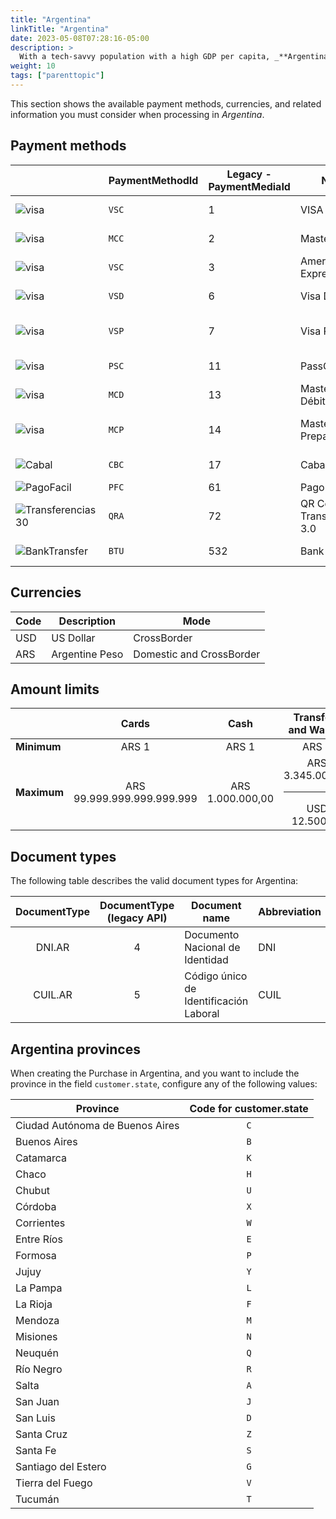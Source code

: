 ```yaml
---
title: "Argentina"
linkTitle: "Argentina"
date: 2023-05-08T07:28:16-05:00
description: >
  With a tech-savvy population with a high GDP per capita, _**Argentina**_ offers an immense opportunity for global merchants despite regulatory restrictions.
weight: 10
tags: ["parenttopic"]
---
```


This section shows the available payment methods, currencies, and related information you must consider when processing in _Argentina_.

## Payment methods

|                                                            | PaymentMethodId  | Legacy - PaymentMediaId | Name          | Purchase                                   | Pre-authorization                          | Full refund                                | Partial Refund                             | Type                   |
|------------------------------------------------------------|---------------------|-----------------|-------------------------|--------------------------------------------|--------------------------------------------|--------------------------------------------|--------------------------------------------|------------------------|
| <img src="https://s3.amazonaws.com/gateway.prod.bamboopayment.com/payment-method-logos/Visa_CreditCard.png" alt="visa" style="min-width: 40px;" />                             | `VSC`               | 1               | VISA                    | <img src="/assets/check_mark_64.png" width="15px"/> | <img src="/assets/check_mark_64.png" width="15px"/> | <img src="/assets/check_mark_64.png" width="15px"/> | <img src="/assets/check_mark_64.png" width="15px"/> | Credit Card           |
| <img src="https://s3.amazonaws.com/gateway.prod.bamboopayment.com/payment-method-logos/MasterCard_CreditCard.png" alt="visa" style="min-width: 40px;" />                       | `MCC`               | 2               | MasterCard              | <img src="/assets/check_mark_64.png" width="15px"/> | <img src="/assets/check_mark_64.png" width="15px"/> | <img src="/assets/check_mark_64.png" width="15px"/> | <img src="/assets/check_mark_64.png" width="15px"/> | Credit Card           |
| <img src="https://s3.amazonaws.com/gateway.prod.bamboopayment.com/payment-method-logos/AmericanExpress_CreditCard.png" alt="visa" style="min-width: 40px;" />                  | `VSC`               | 3               | American Express        | <img src="/assets/check_mark_64.png" width="15px"/> | <img src="/assets/check_mark_64.png" width="15px"/> | <img src="/assets/check_mark_64.png" width="15px"/> | <img src="/assets/check_mark_64.png" width="15px"/> | Credit Card           |
| <img src="https://s3.amazonaws.com/gateway.prod.bamboopayment.com/payment-method-logos/Visa_CreditCard.png" alt="visa" style="min-width: 40px;" />                             | `VSD`               | 6               | Visa Débito             | <img src="/assets/check_mark_64.png" width="15px"/> | <img src="/assets/check_mark_64.png" width="15px"/> | <img src="/assets/check_mark_64.png" width="15px"/> | <img src="/assets/check_mark_64.png" width="15px"/> | Debit Card            |
| <img src="https://s3.amazonaws.com/gateway.prod.bamboopayment.com/payment-method-logos/Visa_CreditCard.png" alt="visa" style="min-width: 40px;" />                             | `VSP`               | 7               | Visa Prepago            | <img src="/assets/check_mark_64.png" width="15px"/> | <img src="/assets/check_mark_64.png" width="15px"/> | <img src="/assets/check_mark_64.png" width="15px"/> | <img src="/assets/check_mark_64.png" width="15px"/> | Prepaid Credit Card   |
| <img src="https://s3.amazonaws.com/gateway.prod.bamboopayment.com/payment-method-logos/11_passcard_3.png" alt="visa" style="min-width: 40px;" />                               | `PSC`               | 11              | PassCard                | <img src="/assets/check_mark_64.png" width="15px"/> | <img src="/assets/check_mark_64.png" width="15px"/> | <img src="/assets/check_mark_64.png" width="15px"/> | <img src="/assets/check_mark_64.png" width="15px"/> | Credit Card           |
| <img src="https://s3.amazonaws.com/gateway.prod.bamboopayment.com/payment-method-logos/MasterCard_CreditCard.png" alt="visa" style="min-width: 40px;" />                       | `MCD`               | 13              | MasterCard Débito       | <img src="/assets/check_mark_64.png" width="15px"/> | <img src="/assets/check_mark_64.png" width="15px"/> | <img src="/assets/check_mark_64.png" width="15px"/> | <img src="/assets/check_mark_64.png" width="15px"/> | Debit Card            |
| <img src="https://s3.amazonaws.com/gateway.prod.bamboopayment.com/payment-method-logos/MasterCard_CreditCard.png" alt="visa" style="min-width: 40px;" />                       | `MCP`               | 14              | MasterCard Prepago      | <img src="/assets/check_mark_64.png" width="15px"/> | <img src="/assets/check_mark_64.png" width="15px"/> | <img src="/assets/check_mark_64.png" width="15px"/> | <img src="/assets/check_mark_64.png" width="15px"/> | Prepaid Credit Card   |
| <img src="https://s3.amazonaws.com/gateway.prod.bamboopayment.com/payment-method-logos/17_cabal.png" alt="Cabal" style="min-width: 40px;" />                                   | `CBC`               | 17              | Cabal                   | <img src="/assets/check_mark_64.png" width="15px"/> | <img src="/assets/check_mark_64.png" width="15px"/> | <img src="/assets/check_mark_64.png" width="15px"/> | <img src="/assets/check_mark_64.png" width="15px"/> | Credit Card           |
| <img src="https://s3.amazonaws.com/gateway.prod.bamboopayment.com/payment-method-logos/PagoFacil_PhysicalNetwork.png" alt="PagoFacil" style="min-width: 40px;" />              | `PFC`               | 61              | Pago Fácil              | <img src="/assets/check_mark_64.png" width="15px"/> | <img src="/assets/x_mark_64.png" width="15px"/>     | <img src="/assets/x_mark_64.png" width="15px"/>     | <img src="/assets/x_mark_64.png" width="15px"/>     | Cash                 |
| <img src="https://s3.amazonaws.com/gateway.prod.bamboopayment.com/payment-method-logos/Transferencias_3_0_BankTransfer.png" alt="Transferencias30" style="min-width: 40px;" /> | `QRA`               | 72              | QR Code - Transferencias 3.0 | <img src="/assets/check_mark_64.png" width="15px"/> | <img src="/assets/x_mark_64.png" width="15px"/>     | <img src="/assets/x_mark_64.png" width="15px"/>     | <img src="/assets/x_mark_64.png" width="15px"/>     | Wallet               |
| <img src="https://s3.amazonaws.com/gateway.prod.bamboopayment.com/payment-method-logos/Infinia_BankTransfer.png" alt="BankTransfer" style="min-width: 40px;" />                | `BTU`               | 532             | Bank Transfer           | <img src="/assets/check_mark_64.png" width="15px"/> | <img src="/assets/x_mark_64.png" width="15px"/>     | <img src="/assets/x_mark_64.png" width="15px"/>     | <img src="/assets/x_mark_64.png" width="15px"/>     | Bank Transfer         |


<!--| <img src="https://s3.amazonaws.com/gateway.prod.bamboopayment.com/payment-method-logos/TarjetaNaranja_CreditCard.png" alt="Naranja" style="min-width: 40px;" /> | 24 | Tarjeta Naranja | <img src="/assets/check_mark_64.png" width="15px"/> | <img src="/assets/check_mark_64.png" width="15px"/> | <img src="/assets/check_mark_64.png" width="15px"/> | <img src="/assets/check_mark_64.png" width="15px"/> | Credit Card | API |-->

## Currencies

| Code | Description    | Mode                     |
|------|----------------|--------------------------|
| USD  | US Dollar      | CrossBorder              |
| ARS  | Argentine Peso | Domestic and CrossBorder |

## Amount limits

|  | Cards | Cash | Transfers and Wallets |
|---|:---:|:---:|:---:|
| **Minimum** | ARS 1 | ARS 1 | ARS 1 |
| **Maximum** | ARS 99.999.999.999.999.999 | ARS 1.000.000,00 | ARS 3.345.000,00<hr>USD 12.500,00 |

## Document types
The following table describes the valid document types for Argentina:

| DocumentType | DocumentType (legacy API) | Document name                          | Abbreviation |
|:-------------:|:-------------------:|----------------------------------------|--------------|
| DNI.AR        | 4                   | Documento Nacional de Identidad        | DNI          |
| CUIL.AR       | 5                   | Código único de Identificación Laboral | CUIL         |


## Argentina provinces
When creating the Purchase in Argentina, and you want to include the province in the field `customer.state`, configure any of the following values:

<div id="shortTable"></div>

| Province | Code for **customer.state** |
|---|:-:|
| Ciudad Autónoma de Buenos Aires | `C` |
| Buenos Aires | `B` |
| Catamarca | `K` |
| Chaco | `H` |
| Chubut | `U` |
| Córdoba | `X` |
| Corrientes | `W` |
| Entre Ríos | `E` |
| Formosa | `P` |
| Jujuy | `Y` |
| La Pampa | `L` |
| La Rioja | `F` |
| Mendoza | `M` |
| Misiones | `N` |
| Neuquén | `Q` |
| Río Negro | `R` |
| Salta | `A` |
| San Juan | `J` |
| San Luis | `D` |
| Santa Cruz | `Z` |
| Santa Fe | `S` |
| Santiago del Estero | `G` |
| Tierra del Fuego | `V` |
| Tucumán | `T` |